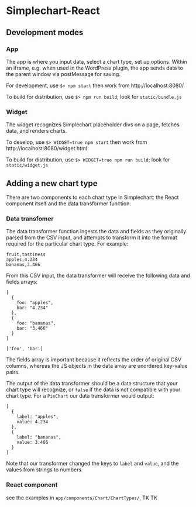 # Simplechart-React

## Development modes

### App

The app is where you input data, select a chart type, set up options. Within an iframe, e.g. when used in the WordPress plugin, the app sends data to the parent window via postMessage for saving.

For development, use `$> npm start` then work from http://localhost:8080/

To build for distribution, use `$> npm run build`; look for `static/bundle.js`

### Widget

The widget recognizes Simplechart placeholder divs on a page, fetches data, and renders charts.

To develop, use `$> WIDGET=true npm start` then work from http://localhost:8080/widget.html

To build for distribution, use `$> WIDGET=true npm run build`; look for `static/widget.js`

## Adding a new chart type

There are two components to each chart type in Simplechart: the React component itself and the data transformer function.

### Data transfomer

The data transformer function ingests the data and fields as they originally parsed from the CSV input, and attempts to transform it into the format required for the particular chart type. For example:

```
fruit,tastiness
apples,4.234
bananas,3.466
```
From this CSV input, the data transformer will receive the following data and fields arrays:
```
[
  {
    foo: "apples",
    bar: "4.234"
  },
  {
    foo: "bananas",
    bar: "3.466"
  }
]

['foo', 'bar']
```
The fields array is important because it reflects the order of original CSV columns, whereas the JS objects in the data array are unordered key-value pairs.

The output of the data transformer should be a data structure that your chart type will recognize, or `false` if the data is not compatible with your chart type. For a `PieChart` our data transformer would output:
```
[
  {
    label: "apples",
    value: 4.234
  },
  {
    label: "bananas",
    value: 3.466
  }
]
```
Note that our transformer changed the keys to `label` and `value`, and the values from strings to numbers.

### React component

see the examples in `app/components/Chart/ChartTypes/`, TK TK
